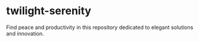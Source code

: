 # twilight-serenity
Find peace and productivity in this repository dedicated to elegant solutions and innovation.
